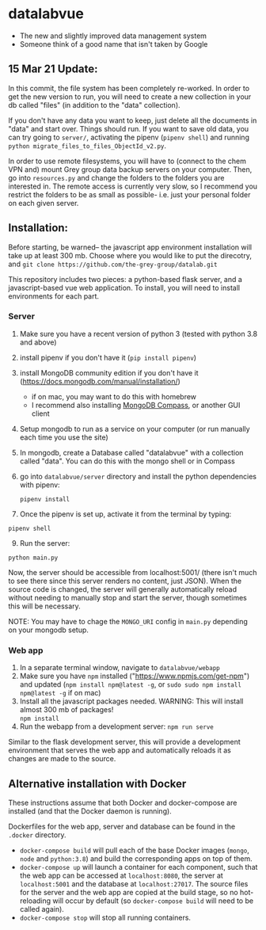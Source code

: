 # datalabvue
* The new and slightly improved data management system
* Someone think of a good name that isn't taken by Google

## 15 Mar 21 Update:
In this commit, the file system has been completely re-worked. In order to get the new version to run, you will need to create a new collection in your db called "files" (in addition to the "data" collection).

If you don't have any data you want to keep, just delete all the documents in "data" and start over. Things should run. If you want to save old data, you can try going to `server/`, activating the pipenv (`pipenv shell`) and running `python migrate_files_to_files_ObjectId_v2.py`. 

In order to use remote filesystems, you will have to (connect to the chem VPN and) mount Grey group data backup servers on your computer. Then, go into `resources.py` and change the folders to the folders you are interested in. The remote access is currently very slow, so I recommend you restrict the folders to be as small as possible- i.e. just your personal folder on each given server. 

## Installation:

Before starting, be warned– the javascript app environment installation will take up at least 300 mb.
Choose where you would like to put the direcotry, and `git clone https://github.com/the-grey-group/datalab.git` 

This repository includes two pieces: a python-based flask server, and a javascript-based vue web application. To install, you will need to install environments for each part.

### Server
1. Make sure you have a recent version of python 3 (tested with python 3.8 and above)
2. install pipenv if you don't have it (`pip install pipenv`)
4. install MongoDB community edition if you don't have it (https://docs.mongodb.com/manual/installation/)
	* if on mac, you may want to do this with homebrew
	* I recommend also installing [MongoDB Compass](https://www.mongodb.com/products/compass), or another GUI client
5. Setup mongodb to run as a service on your computer (or run manually each time you use the site)
6. In mongodb, create a Database called "datalabvue" with a collection called "data". You can do this with the mongo shell or in Compass
7. go into `datalabvue/server` directory and install the python dependencies with pipenv:

	`pipenv install`
  
8. Once the pipenv is set up, activate it from the terminal by typing:

  `pipenv shell`

9. Run the server:
  
  `python main.py`
 
Now, the server should be accessible from localhost:5001/ (there isn't much to see there since this server renders no content, just JSON). 
When the source code is changed, the server will generally automatically reload without needing to manually stop and start the server, though sometimes
this will be necessary. 

NOTE: You may have to chage the `MONGO_URI` config in `main.py` depending on your mongodb setup.

### Web app
1. In a separate terminal window, navigate to `datalabvue/webapp`
2. Make sure you have `npm` installed ("https://www.npmjs.com/get-npm") and updated (`npm install npm@latest -g`, or `sudo sudo npm install npm@latest -g` if on mac)
3. Install all the javascript packages needed. WARNING: This will install almost 300 mb of packages!  
`npm install`
4. Run the webapp from a development server:
`npm run serve`

Similar to the flask development server, this will provide a development environment that serves the web app and automatically reloads it as changes are made to the source.

## Alternative installation with Docker

These instructions assume that both Docker and docker-compose are installed (and that the Docker daemon is running).

Dockerfiles for the web app, server and database can be found in the `.docker` directory.
- `docker-compose build` will pull each of the base Docker images (`mongo`, `node` and `python:3.8`) and build the corresponding apps on top of them.
- `docker-compose up` will launch a container for each component, such that the web app can be accessed at `localhost:8080`, the server at `localhost:5001` and the database at `localhost:27017`. The source files for the server and the web app are copied at the build stage, so no hot-reloading will occur by default (so `docker-compose build` will need to be called again).
- `docker-compose stop` will stop all running containers.
